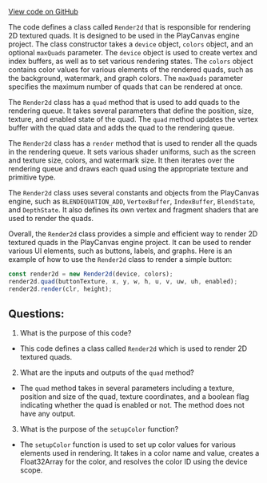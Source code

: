 [View code on GitHub](https://github.com/playcanvas/engine/extras/mini-stats/render2d.js)

The code defines a class called `Render2d` that is responsible for rendering 2D textured quads. It is designed to be used in the PlayCanvas engine project. The class constructor takes a `device` object, `colors` object, and an optional `maxQuads` parameter. The `device` object is used to create vertex and index buffers, as well as to set various rendering states. The `colors` object contains color values for various elements of the rendered quads, such as the background, watermark, and graph colors. The `maxQuads` parameter specifies the maximum number of quads that can be rendered at once.

The `Render2d` class has a `quad` method that is used to add quads to the rendering queue. It takes several parameters that define the position, size, texture, and enabled state of the quad. The `quad` method updates the vertex buffer with the quad data and adds the quad to the rendering queue.

The `Render2d` class has a `render` method that is used to render all the quads in the rendering queue. It sets various shader uniforms, such as the screen and texture size, colors, and watermark size. It then iterates over the rendering queue and draws each quad using the appropriate texture and primitive type.

The `Render2d` class uses several constants and objects from the PlayCanvas engine, such as `BLENDEQUATION_ADD`, `VertexBuffer`, `IndexBuffer`, `BlendState`, and `DepthState`. It also defines its own vertex and fragment shaders that are used to render the quads.

Overall, the `Render2d` class provides a simple and efficient way to render 2D textured quads in the PlayCanvas engine project. It can be used to render various UI elements, such as buttons, labels, and graphs. Here is an example of how to use the `Render2d` class to render a simple button:

```javascript
const render2d = new Render2d(device, colors);
render2d.quad(buttonTexture, x, y, w, h, u, v, uw, uh, enabled);
render2d.render(clr, height);
```
## Questions: 
 1. What is the purpose of this code?
- This code defines a class called `Render2d` which is used to render 2D textured quads.

2. What are the inputs and outputs of the `quad` method?
- The `quad` method takes in several parameters including a texture, position and size of the quad, texture coordinates, and a boolean flag indicating whether the quad is enabled or not. The method does not have any output.

3. What is the purpose of the `setupColor` function?
- The `setupColor` function is used to set up color values for various elements used in rendering. It takes in a color name and value, creates a Float32Array for the color, and resolves the color ID using the device scope.